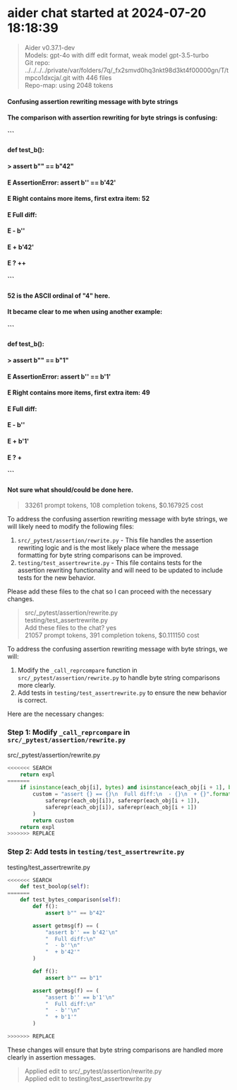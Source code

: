 
# aider chat started at 2024-07-20 18:18:39

> Aider v0.37.1-dev  
> Models: gpt-4o with diff edit format, weak model gpt-3.5-turbo  
> Git repo: ../../../../private/var/folders/7q/_fx2smvd0hq3nkt98d3kt4f00000gn/T/tmpco1dxcja/.git with 446 files  
> Repo-map: using 2048 tokens  

#### Confusing assertion rewriting message with byte strings  
#### The comparison with assertion rewriting for byte strings is confusing:   
#### ```  
####     def test_b():  
#### >       assert b"" == b"42"  
#### E       AssertionError: assert b'' == b'42'  
#### E         Right contains more items, first extra item: 52  
#### E         Full diff:  
#### E         - b''  
#### E         + b'42'  
#### E         ?   ++  
#### ```  
####   
#### 52 is the ASCII ordinal of "4" here.  
####   
#### It became clear to me when using another example:  
####   
#### ```  
####     def test_b():  
#### >       assert b"" == b"1"  
#### E       AssertionError: assert b'' == b'1'  
#### E         Right contains more items, first extra item: 49  
#### E         Full diff:  
#### E         - b''  
#### E         + b'1'  
#### E         ?   +  
#### ```  
####   
#### Not sure what should/could be done here.  
> 33261 prompt tokens, 108 completion tokens, $0.167925 cost  

To address the confusing assertion rewriting message with byte strings, we will likely need to modify the following files:

1. `src/_pytest/assertion/rewrite.py` - This file handles the assertion rewriting logic and is the most likely place where the message formatting for byte string comparisons can be improved.
2. `testing/test_assertrewrite.py` - This file contains tests for the assertion rewriting functionality and will need to be updated to include tests for the new behavior.

Please add these files to the chat so I can proceed with the necessary changes.

> src/_pytest/assertion/rewrite.py  
> testing/test_assertrewrite.py  
> Add these files to the chat? yes  
> 21057 prompt tokens, 391 completion tokens, $0.111150 cost  

To address the confusing assertion rewriting message with byte strings, we will:

1. Modify the `_call_reprcompare` function in `src/_pytest/assertion/rewrite.py` to handle byte string comparisons more clearly.
2. Add tests in `testing/test_assertrewrite.py` to ensure the new behavior is correct.

Here are the necessary changes:

### Step 1: Modify `_call_reprcompare` in `src/_pytest/assertion/rewrite.py`

src/_pytest/assertion/rewrite.py
```python
<<<<<<< SEARCH
    return expl
=======
    if isinstance(each_obj[i], bytes) and isinstance(each_obj[i + 1], bytes):
        custom = "assert {} == {}\n  Full diff:\n  - {}\n  + {}".format(
            saferepr(each_obj[i]), saferepr(each_obj[i + 1]),
            saferepr(each_obj[i]), saferepr(each_obj[i + 1])
        )
        return custom
    return expl
>>>>>>> REPLACE
```

### Step 2: Add tests in `testing/test_assertrewrite.py`

testing/test_assertrewrite.py
```python
<<<<<<< SEARCH
    def test_boolop(self):
=======
    def test_bytes_comparison(self):
        def f():
            assert b"" == b"42"

        assert getmsg(f) == (
            "assert b'' == b'42'\n"
            "  Full diff:\n"
            "  - b''\n"
            "  + b'42'"
        )

        def f():
            assert b"" == b"1"

        assert getmsg(f) == (
            "assert b'' == b'1'\n"
            "  Full diff:\n"
            "  - b''\n"
            "  + b'1'"
        )

>>>>>>> REPLACE
```

These changes will ensure that byte string comparisons are handled more clearly in assertion messages.

> Applied edit to src/_pytest/assertion/rewrite.py  
> Applied edit to testing/test_assertrewrite.py  
